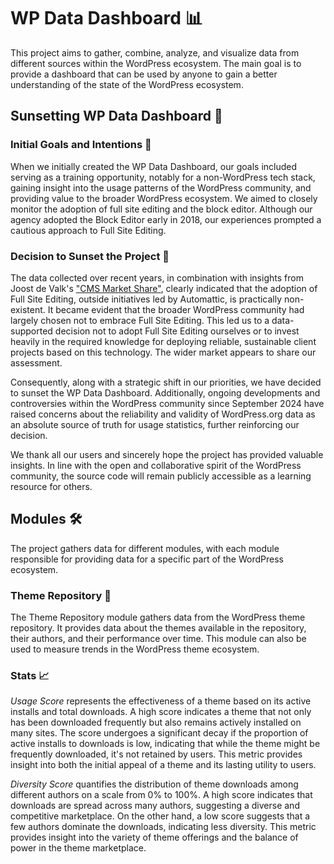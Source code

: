# WP Data Dashboard 📊

This project aims to gather, combine, analyze, and visualize data from different sources within the WordPress ecosystem. The main goal is to provide a dashboard that can be used by anyone to gain a better understanding of the state of the WordPress ecosystem.

## Sunsetting WP Data Dashboard 🌅

### Initial Goals and Intentions 🎯

When we initially created the WP Data Dashboard, our goals included serving as a training opportunity, notably for a non-WordPress tech stack, gaining insight into the usage patterns of the WordPress community, and providing value to the broader WordPress ecosystem. We aimed to closely monitor the adoption of full site editing and the block editor. Although our agency adopted the Block Editor early in 2018, our experiences prompted a cautious approach to Full Site Editing.

### Decision to Sunset the Project 🚨

The data collected over recent years, in combination with insights from Joost de Valk's ["CMS Market Share"](https://joost.blog/cms-market-share/), clearly indicated that the adoption of Full Site Editing, outside initiatives led by Automattic, is practically non-existent. It became evident that the broader WordPress community had largely chosen not to embrace Full Site Editing. This led us to a data-supported decision not to adopt Full Site Editing ourselves or to invest heavily in the required knowledge for deploying reliable, sustainable client projects based on this technology. The wider market appears to share our assessment.

Consequently, along with a strategic shift in our priorities, we have decided to sunset the WP Data Dashboard. Additionally, ongoing developments and controversies within the WordPress community since September 2024 have raised concerns about the reliability and validity of WordPress.org data as an absolute source of truth for usage statistics, further reinforcing our decision.

We thank all our users and sincerely hope the project has provided valuable insights. In line with the open and collaborative spirit of the WordPress community, the source code will remain publicly accessible as a learning resource for others.

## Modules 🛠️

The project gathers data for different modules, with each module responsible for providing data for a specific part of the WordPress ecosystem.

### Theme Repository 🎨

The Theme Repository module gathers data from the WordPress theme repository. It provides data about the themes available in the repository, their authors, and their performance over time. This module can also be used to measure trends in the WordPress theme ecosystem.

### Stats 📈

*Usage Score* represents the effectiveness of a theme based on its active installs and total downloads. A high score indicates a theme that not only has been downloaded frequently but also remains actively installed on many sites. The score undergoes a significant decay if the proportion of active installs to downloads is low, indicating that while the theme might be frequently downloaded, it's not retained by users. This metric provides insight into both the initial appeal of a theme and its lasting utility to users.

*Diversity Score* quantifies the distribution of theme downloads among different authors on a scale from 0% to 100%. A high score indicates that downloads are spread across many authors, suggesting a diverse and competitive marketplace. On the other hand, a low score suggests that a few authors dominate the downloads, indicating less diversity. This metric provides insight into the variety of theme offerings and the balance of power in the theme marketplace.

